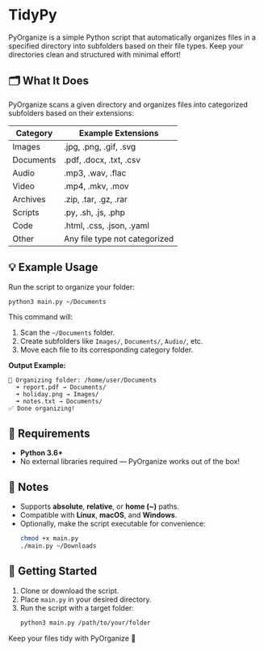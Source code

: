 # TidyPy

PyOrganize  is a simple Python script that automatically organizes files in a specified directory into subfolders based on their file types. Keep your directories clean and structured with minimal effort!

## 🗂️ What It Does

PyOrganize scans a given directory and organizes files into categorized subfolders based on their extensions:

| **Category**   | **Example Extensions**         |
|----------------|--------------------------------|
| Images         | .jpg, .png, .gif, .svg        |
| Documents      | .pdf, .docx, .txt, .csv       |
| Audio          | .mp3, .wav, .flac             |
| Video          | .mp4, .mkv, .mov              |
| Archives       | .zip, .tar, .gz, .rar         |
| Scripts        | .py, .sh, .js, .php           |
| Code           | .html, .css, .json, .yaml     |
| Other          | Any file type not categorized  |

## 💡 Example Usage

Run the script to organize your folder:

```bash
python3 main.py ~/Documents
```

This command will:
1. Scan the `~/Documents` folder.
2. Create subfolders like `Images/`, `Documents/`, `Audio/`, etc.
3. Move each file to its corresponding category folder.

**Output Example:**
```
📂 Organizing folder: /home/user/Documents
  ➜ report.pdf → Documents/
  ➜ holiday.png → Images/
  ➜ notes.txt → Documents/
✅ Done organizing!
```

## 🧩 Requirements

- **Python 3.6+**
- No external libraries required — PyOrganize works out of the box!

## 🧠 Notes

- Supports **absolute**, **relative**, or **home (~)** paths.
- Compatible with **Linux**, **macOS**, and **Windows**.
- Optionally, make the script executable for convenience:
  ```bash
  chmod +x main.py
  ./main.py ~/Downloads
  ```

## 🚀 Getting Started

1. Clone or download the script.
2. Place `main.py` in your desired directory.
3. Run the script with a target folder:
   ```bash
   python3 main.py /path/to/your/folder
   ```

Keep your files tidy with PyOrganize 🎉

